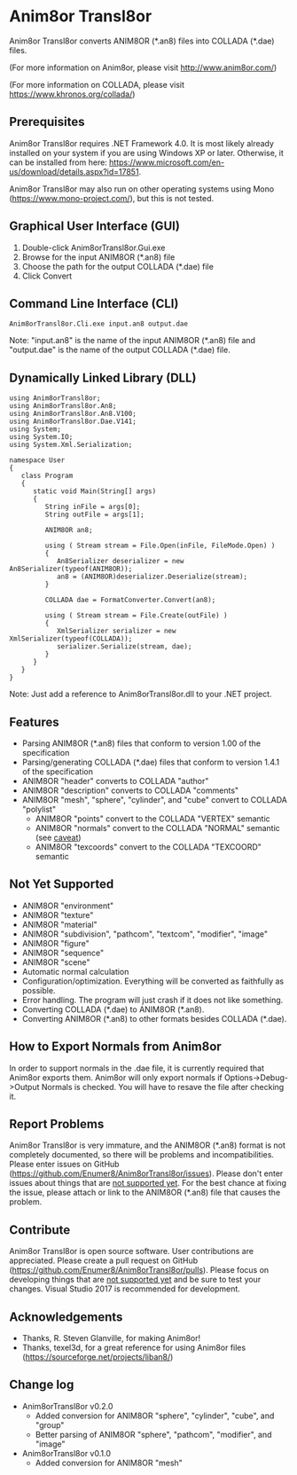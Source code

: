 # Anim8or Transl8or
Anim8or Transl8or converts ANIM8OR (\*.an8) files into COLLADA (\*.dae) files.

(For more information on Anim8or, please visit http://www.anim8or.com/)

(For more information on COLLADA, please visit https://www.khronos.org/collada/)

## Prerequisites
Anim8or Transl8or requires .NET Framework 4.0. It is most likely already installed on your system if you are using Windows XP or later. Otherwise, it can be installed from here: https://www.microsoft.com/en-us/download/details.aspx?id=17851.

Anim8or Transl8or may also run on other operating systems using Mono (https://www.mono-project.com/), but this is not tested.

## Graphical User Interface (GUI)
1. Double-click Anim8orTransl8or.Gui.exe
1. Browse for the input ANIM8OR (\*.an8) file
1. Choose the path for the output COLLADA (\*.dae) file
1. Click Convert

## Command Line Interface (CLI)
~~~
Anim8orTransl8or.Cli.exe input.an8 output.dae
~~~

Note: "input.an8" is the name of the input ANIM8OR (\*.an8) file and "output.dae" is the name of the output COLLADA (\*.dae) file.

## Dynamically Linked Library (DLL)
~~~
using Anim8orTransl8or;
using Anim8orTransl8or.An8;
using Anim8orTransl8or.An8.V100;
using Anim8orTransl8or.Dae.V141;
using System;
using System.IO;
using System.Xml.Serialization;

namespace User
{
   class Program
   {
      static void Main(String[] args)
      {
         String inFile = args[0];
         String outFile = args[1];

         ANIM8OR an8;

         using ( Stream stream = File.Open(inFile, FileMode.Open) )
         {
            An8Serializer deserializer = new An8Serializer(typeof(ANIM8OR));
            an8 = (ANIM8OR)deserializer.Deserialize(stream);
         }

         COLLADA dae = FormatConverter.Convert(an8);

         using ( Stream stream = File.Create(outFile) )
         {
            XmlSerializer serializer = new XmlSerializer(typeof(COLLADA));
            serializer.Serialize(stream, dae);
         }
      }
   }
}
~~~

Note: Just add a reference to Anim8orTransl8or.dll to your .NET project.

## Features
 * Parsing ANIM8OR (\*.an8) files that conform to version 1.00 of the specification
 * Parsing/generating COLLADA (\*.dae) files that conform to version 1.4.1 of the specification
 * ANIM8OR "header" converts to COLLADA "author"
 * ANIM8OR "description" converts to COLLADA "comments"
 * ANIM8OR "mesh", "sphere", "cylinder", and "cube" convert to COLLADA "polylist"
   * ANIM8OR "points" convert to the COLLADA "VERTEX" semantic
   * ANIM8OR "normals" convert to the COLLADA "NORMAL" semantic (see [caveat](#how-to-export-normals-from-anim8or))
   * ANIM8OR "texcoords" convert to the COLLADA "TEXCOORD" semantic

## Not Yet Supported
 * ANIM8OR "environment"
 * ANIM8OR "texture"
 * ANIM8OR "material"
 * ANIM8OR "subdivision", "pathcom", "textcom", "modifier", "image"
 * ANIM8OR "figure"
 * ANIM8OR "sequence"
 * ANIM8OR "scene"
 * Automatic normal calculation
 * Configuration/optimization. Everything will be converted as faithfully as possible.
 * Error handling. The program will just crash if it does not like something.
 * Converting COLLADA (\*.dae) to ANIM8OR (\*.an8).
 * Converting ANIM8OR (\*.an8) to other formats besides COLLADA (\*.dae).

## How to Export Normals from Anim8or
In order to support normals in the .dae file, it is currently required that Anim8or exports them. Anim8or will only export normals if Options->Debug->Output Normals is checked. You will have to resave the file after checking it.

## Report Problems
Anim8or Transl8or is very immature, and the ANIM8OR (\*.an8) format is not completely documented, so there will be problems and incompatibilities. Please enter issues on GitHub (https://github.com/Enumer8/Anim8orTransl8or/issues). Please don't enter issues about things that are [not supported yet](#not-supported-yet). For the best chance at fixing the issue, please attach or link to the ANIM8OR (\*.an8) file that causes the problem.

## Contribute
Anim8or Transl8or is open source software. User contributions are appreciated. Please create a pull request on GitHub (https://github.com/Enumer8/Anim8orTransl8or/pulls). Please focus on developing things that are [not supported yet](#not-supported-yet) and be sure to test your changes. Visual Studio 2017 is recommended for development.

## Acknowledgements
 * Thanks, R. Steven Glanville, for making Anim8or!
 * Thanks, texel3d, for a great reference for using Anim8or files (https://sourceforge.net/projects/liban8/)

## Change log
 * Anim8orTransl8or v0.2.0
   * Added conversion for ANIM8OR "sphere", "cylinder", "cube", and "group"
   * Better parsing of ANIM8OR "sphere", "pathcom", "modifier", and "image"
 * Anim8orTransl8or v0.1.0
   * Added conversion for ANIM8OR "mesh"
